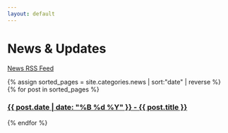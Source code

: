 ```yaml
---
layout: default
---
```

# News & Updates

<a id="random_button" href="{{site.baseurl}}/feed.xml" class="button">News RSS Feed</a>

<p>
{% assign sorted_pages = site.categories.news | sort:"date" | reverse %}
  {% for post in sorted_pages %}
      <h3><strong><a href="{{ post.url }}">
        {{ post.date | date: "%B %d %Y" }} - {{ post.title }}
      </a></strong></h3>
  {% endfor %}
</p>